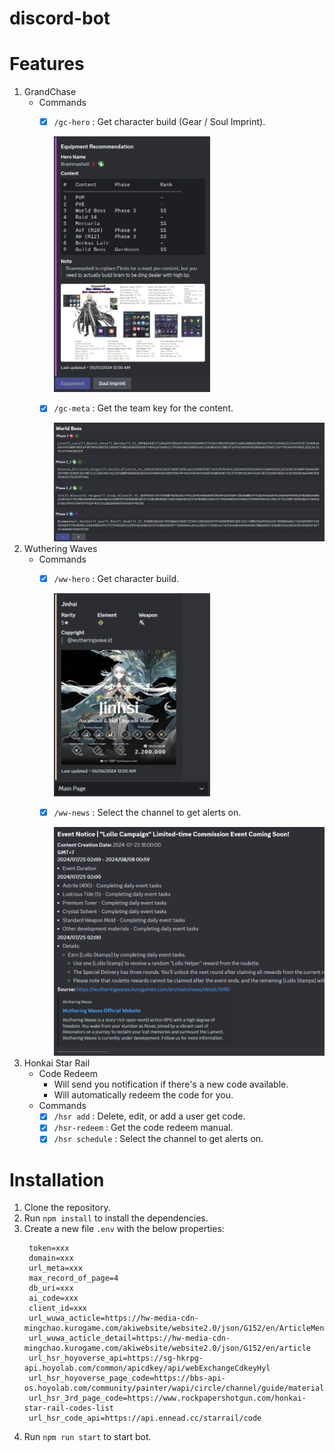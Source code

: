# discord-bot

# Features
1. GrandChase
    - Commands
      - [x] `/gc-hero` : Get character build (Gear / Soul Imprint).
      
        <img src="https://github.com/mquandvr/discord-bot/blob/main/assets/gc-image.png" alt="" width="250"/>
            
      - [x] `/gc-meta` : Get the team key for the content.
                 
        <img src="https://github.com/mquandvr/discord-bot/blob/main/assets/gc-image-2.png" alt="" width="500"/>

3. Wuthering Waves
    - Commands
      - [x] `/ww-hero` : Get character build.
                 
        <img src="https://github.com/mquandvr/discord-bot/blob/main/assets/ww-image.png" alt="" width="250"/>
        
      - [x] `/ww-news` : Select the channel to get alerts on.
                 
        <img src="https://github.com/mquandvr/discord-bot/blob/main/assets/ww-image-2.png" alt="" width="500"/>

4. Honkai Star Rail
    - Code Redeem
      - Will send you notification if there's a new code available.
      - Will automatically redeem the code for you.
    - Commands
      - [x] `/hsr add` : Delete, edit, or add a user get code.
      - [x] `/hsr-redeem` : Get the code redeem manual.
      - [x] `/hsr schedule` : Select the channel to get alerts on.

# Installation
1. Clone the repository.
2. Run `npm install` to install the dependencies.
3. Create a new file `.env` with the below properties:
   ```
    token=xxx
    domain=xxx
    url_meta=xxx
    max_record_of_page=4
    db_uri=xxx
    ai_code=xxx
    client_id=xxx
    url_wuwa_acticle=https://hw-media-cdn-mingchao.kurogame.com/akiwebsite/website2.0/json/G152/en/ArticleMenu.json
    url_wuwa_acticle_detail=https://hw-media-cdn-mingchao.kurogame.com/akiwebsite/website2.0/json/G152/en/article
    url_hsr_hoyoverse_api=https://sg-hkrpg-api.hoyolab.com/common/apicdkey/api/webExchangeCdkeyHyl
    url_hsr_hoyoverse_page_code=https://bbs-api-os.hoyolab.com/community/painter/wapi/circle/channel/guide/material
    url_hsr_3rd_page_code=https://www.rockpapershotgun.com/honkai-star-rail-codes-list
    url_hsr_code_api=https://api.ennead.cc/starrail/code
   ```
4. Run `npm run start` to start bot.
